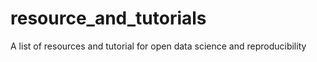 # resource_and_tutorials
A list of resources and tutorial for open data science and reproducibility
